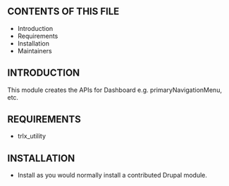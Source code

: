 CONTENTS OF THIS FILE
---------------------
 * Introduction
 * Requirements
 * Installation
 * Maintainers


INTRODUCTION
------------
This module creates the APIs for Dashboard e.g. primaryNavigationMenu, etc.


REQUIREMENTS
------------
* trlx_utility


INSTALLATION
------------
 * Install as you would normally install a contributed Drupal module.
